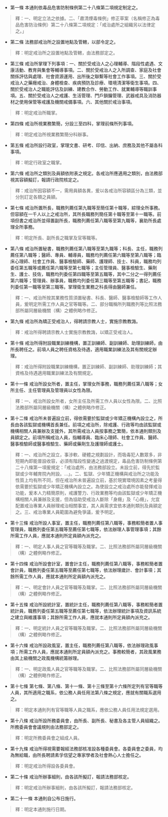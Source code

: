 * 第一條 本通則依毒品危害防制條例第二十八條第二項規定制定之。

> 釋：一、明定立法之依據。二、「肅清煙毒條例」修正草案（名稱修正為毒品危害防治條例）第二十八條第二項規定：「戒治處所之組織另以法律定之。」

* 第二條 法務部戒治所之設置地點及管轄，以部令定之。

> 釋：明定戒治所之設置地點及管轄，由法務部定之。

* 第三條 戒治所掌理下列事項：一、關於受戒治人之心理輔導、階段性處遇、文康活動、教育與集會等輔導事項。二、關於受戒治人之入所調查、家庭及社會關係評估與處理、社會資源運用、出所後之聯繫等社會工作事項。三、關於受戒治人之藥癮戒治、身體檢查、疾病預防及診療、環境清潔等衛生事項。四、關於受戒治人之職能評估及訓練、建教合作、勞動工作、就業輔導等職訓事項。五、關於受戒治人之戒護、生活管理、門戶鎖鑰管理、武器戒具及消防器材之使用保管等戒護及機關戒備事項。六、其他關於戒治事項。

> 釋：明定戒治所職掌。

* 第四條 戒治所視業務繁簡，分設三至四科，掌理前條所列事項。

> 釋：明定戒治所視業務繁簡分科辦事。

* 第五條 戒治所設行政室，掌理文書、研考、印信、出納、庶務及其他不屬各科事項。

> 釋：明定行政室之職掌。

* 第六條 戒治所之類別及員額依附表之規定。各戒治所應適用之類別，由法務部視其容額擬訂，報請行政院核定之。

> 釋：戒治所因容額不一，需用員額各異，爰以各戒治所容額區分為三類，並分別訂定各類之員額。

* 第七條 戒治所置所長，職務列薦任第九職等至簡任第十職等，綜理全所事務。但容額在一千人以上之戒治所，其所長職務列簡任第十職等至第十一職等。前項但書之戒治所並得置副所長，職務列薦任第八職等至第九職等，襄助所長處理全所事務。

> 釋：明定所長、副所長之職掌及官等職等。

* 第八條 戒治所置秘書，職務列薦任第八職等至第九職等；科長、主任，職務列薦任第八職等；醫師、專員、輔導員，職務均列薦任第六職等至第八職等；臨床心理師、社會工作員、醫事檢驗師、藥師、護理師、技士、科員，職務均列委任第五職等或薦任第六職等至第七職等；主任管理員、醫事檢驗生、藥劑生、護士、技佐，職務均列委任第四職等至第五職等，其中二分之一得列薦任第六職等；管理員、辦事員，職務均列委任第三職等至第五職等；書記，職務列委任第一職等至第三職等。掌理衛生業務之科長得由醫師兼任。

> 釋：一、戒治所按其業務性質須置秘書、科長、醫師、醫事檢驗師等工作人員，爰明定所需工作人員之官等職等。二、部分職稱所列職務列等比照法務部所屬同層級機關（構）之體例略作修正。

* 第九條 戒治所為矯正受戒治人，得聘請宗教人士，實施宗教教誨。

> 釋：戒治所得聘請宗教人士實施宗教教誨，以矯正受戒治人。

* 第十條 戒治所得附設職業訓練機構，置正訓練師、副訓練師、助理訓練師，由所長聘任之。前項人員之聘任資格及待遇，適用職業訓練法及其有關規定辦理。

> 釋：戒治所得附設職業訓練機構，置正訓練師、副訓練師、助理訓練師；其資格及待遇適用職業訓練法及有關規定。

* 第十一條 戒治所設女所者，置主任，掌理女所事務，職務列薦任第八職等；女所主任、主任管理員及管理員以女性為限。

> 釋：一、戒治所設女所者，女所主任及所需工作人員以女性為限。二、比照法務部所屬同層級機關（構）之體例略作修正。

* 第十二條 戒治所未普遍設立前，得依需要於監獄或少年矯正機構內設立之，所長由各該監獄或機構首長兼任。前項之戒治所，除戒護、行政等均由該監獄或機構相關人員兼辦及支援外，其所需戒治人員按事務之繁簡，依本通則類別及員額定之。前項所稱戒治人員，指輔導員、臨床心理師、社會工作員、醫師、醫事檢驗師或醫事檢驗生、藥師或藥劑生及護理師或護士。

> 釋：一、戒治所之設立，事涉軟、硬體之規劃設計，而吸毒犯人數眾多，非短期內即能普設收容，必須有階段性變通之過渡規定，毒品危害防制條例第二十八條第一項爰規定：「戒治處所，由法務部設立。未設立前，得先於監獄或少年輔育院內附設。…」。二、監獄、少年矯正機構與戒治所之功能及性質上均有所不同，但在戒治所未普遍設立前，基於現實環境因素之考量得依需要於監獄或少年矯正機構內設立之。為使設立之戒治處所亦能發揮戒治功能，爰本人力精簡原則，戒護警力、行政業務等均由該監獄或少年矯正機構相關人員兼辦及支援，但為協助受戒治人斷除「身癮」及「心癮」，允宜配置戒治專業人員辦理戒治相關事宜，其人員需求宜依本通則類別及員額定之。三、戒治專業人員範圍為避免爭議，爰予明定。

* 第十三條 戒治所設人事室，置主任，職務列薦任第八職等，事務較簡者置人事管理員，職務列委任第五職等至薦任第七職等，依法辦理人事管理事項；其餘所需工作人員，應就本通則所定員額內派充之。

> 釋：一、明定人事人員之官等職等及職掌。二、比照法務部所屬同層級機關（構）之體例略作修正。

* 第十四條 戒治所設會計室，置會計主任，職務列薦任第八職等，事務較簡者置會計員，職務列委任第五職等至薦任第七職等，依法辦理歲計、會計事項；其餘所需工作人員，應就本通則所定員額內派充之。

> 釋：一、明定會計人員之官等職等及職掌。二、比照法務部所屬同層級機關（構）之體例略作修正。

* 第十五條 戒治所設統計室，置統計主任，職務列薦任第八職等，事務較簡者置統計員，職務列委任第五職等至薦任第七職等，依法辦理統計事項及資訊系統之建立與維護事項；其餘所需工作人員，應就本通則所定員額內派充之。

> 釋：一、明定統計人員之官等職等及職掌。二、比照法務部所屬同層級機關（構）之體例略作修正。

* 第十六條 戒治所設政風室，置主任，職務列薦任第八職等，依法辦理政風事項；所需工作人員，應就本通則所定員額內派充之。事務較簡者，其政風業務由其上級機關之政風機構統籌辦理。

> 釋：一、明定政風人員之官等職等及職掌。二、比照法務部所屬同層級機關（構）之體例略作修正。

* 第十七條 第七條、第八條、第十一條、第十三條至第十六條所定列有官等職等人員，其所適用之職系，依公務人員任用法第八條之規定，應就有關職系選用之。

> 釋：明定本通則列有官等職等人員之職系，應依公務人員任用法規定選用。

* 第十八條 戒治所設所務委員會，由所長、副所長、秘書及各主管人員組織之。所務委員會會議規則由法務部定之。

> 釋：明定所務委員會之組成人員。

* 第十九條 戒治所得視需要報經法務部核准設各種委員會。各委員會之委員，均為無給職，由所長聘請素孚信望之專家學者及社會熱心人士擔任之。

> 釋：明定戒治所得設各委員會。

* 第二十條 戒治所辦事細則，由各該所擬訂，報請法務部核定。

> 釋：明定戒治所辦事細則，由各該所擬訂，報請法務部核定。

* 第二十一條 本通則自公布日施行。

> 釋：明定本通則施行日期。

